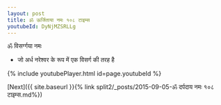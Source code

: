 ```yaml
---
layout: post
title: ॐ ऊर्जिताया नमः १०८ टाइम्स
youtubeId: DyNjMZSRLLg
---
```

 
 
 ॐ विसर्ग्गया नमः  
 
 -  जो अर्ध नरेश्वर के रूप में एक विसर्ग की तरह है 
 
  
 
  
 
 
 
 
 
 


{% include youtubePlayer.html id=page.youtubeId %}
 
[Next]({{ site.baseurl }}{% link  split2/_posts/2015-09-05-ॐ दर्पदाय नमः १०८ टाइम्स.md%})
 
